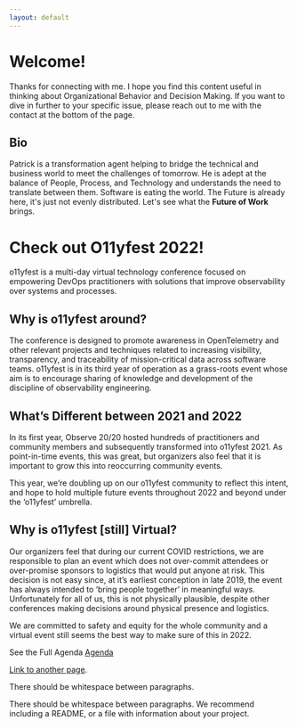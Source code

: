 ```yaml
---
layout: default
---
```


# Welcome!

Thanks for connecting with me.  I hope you find this content useful in thinking about Organizational Behavior and Decision Making.  If you want to dive in further to your specific issue, please reach out to me with the contact at the bottom of the page.

## Bio

Patrick is a transformation agent helping to bridge the technical and business world to meet the challenges of tomorrow.  He is adept at the balance of People, Process, and Technology and understands the need to translate between them.  Software is eating the world.  The Future is already here, it's just not evenly distributed.  Let's see what the **Future of Work** brings.

# Check out O11yfest 2022!

o11yfest is a multi-day virtual technology conference focused on empowering DevOps practitioners with solutions that improve observability over systems and processes.

## Why is o11yfest around?

The conference is designed to promote awareness in OpenTelemetry and other relevant projects and techniques related to increasing visibility, transparency, and traceability of mission-critical data across software teams. o11yfest is in its third year of operation as a grass-roots event whose aim is to encourage sharing of knowledge and development of the discipline of observability engineering.

## What’s Different between 2021 and 2022

In its first year, Observe 20/20 hosted hundreds of practitioners and community members and subsequently transformed into o11yfest 2021. As point-in-time events, this was great, but organizers also feel that it is important to grow this into reoccurring community events.

This year, we’re doubling up on our o11yfest community to reflect this intent, and hope to hold multiple future events throughout 2022 and beyond under the ‘o11yfest’ umbrella.

## Why is o11yfest [still] Virtual?

Our organizers feel that during our current COVID restrictions, we are responsible to plan an event which does not over-commit attendees or over-promise sponsors to logistics that would put anyone at risk. This decision is not easy since, at it’s earliest conception in late 2019, the event has always intended to ‘bring people together’ in meaningful ways. Unfortunately for all of us, this is not physically plausible, despite other conferences making decisions around physical presence and logistics.

We are committed to safety and equity for the whole community and a virtual event still seems the best way to make sure of this in 2022.

See the Full Agenda <a href="https://o11yfest.org/agenda"> Agenda </a>

[Link to another page](./another-page.html).

There should be whitespace between paragraphs.

There should be whitespace between paragraphs. We recommend including a README, or a file with information about your project.


